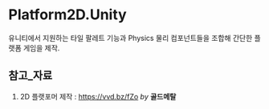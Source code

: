 # Platform2D.Unity
유니티에서 지원하는 타일 팔레트 기능과 Physics 물리 컴포넌트들을 조합해 간단한 플랫폼 게임을 제작.  
## 참고_자료
1) 2D 플랫포머 제작 : https://vvd.bz/fZo _by_ __골드메탈__   

